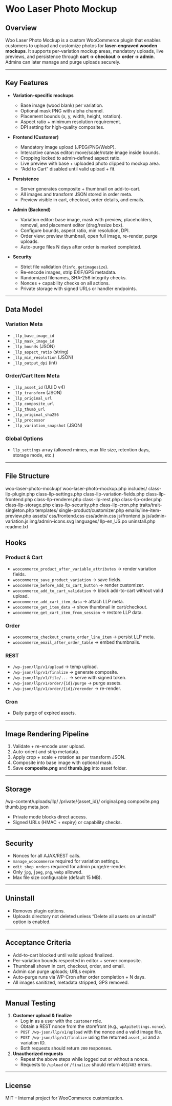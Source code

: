 # Woo Laser Photo Mockup

## Overview
Woo Laser Photo Mockup is a custom WooCommerce plugin that enables customers to upload and customize photos for **laser-engraved wooden mockups**. It supports per-variation mockup areas, mandatory uploads, live previews, and persistence through **cart → checkout → order → admin**. Admins can later manage and purge uploads securely.

---

## Key Features
- **Variation-specific mockups**
  - Base image (wood blank) per variation.
  - Optional mask PNG with alpha channel.
  - Placement bounds (x, y, width, height, rotation).
  - Aspect ratio + minimum resolution requirement.
  - DPI setting for high-quality composites.

- **Frontend (Customer)**
  - Mandatory image upload (JPEG/PNG/WebP).
  - Interactive canvas editor: move/scale/rotate image inside bounds.
  - Cropping locked to admin-defined aspect ratio.
  - Live preview with base + uploaded photo clipped to mockup area.
  - “Add to Cart” disabled until valid upload + fit.

- **Persistence**
  - Server generates composite + thumbnail on add-to-cart.
  - All images and transform JSON stored in order meta.
  - Preview visible in cart, checkout, order details, and emails.

- **Admin (Backend)**
  - Variation editor: base image, mask with preview, placeholders, removal, and placement editor (drag/resize box).
  - Configure bounds, aspect ratio, min resolution, DPI.
  - Order view: preview thumbnail, open full image, re-render, purge uploads.
  - Auto-purge files N days after order is marked completed.

- **Security**
  - Strict file validation (`finfo`, `getimagesize`).
  - Re-encode images, strip EXIF/GPS metadata.
  - Randomized filenames, SHA-256 integrity checks.
  - Nonces + capability checks on all actions.
  - Private storage with signed URLs or handler endpoints.

---

## Data Model

### Variation Meta
- `_llp_base_image_id`
- `_llp_mask_image_id`
- `_llp_bounds` (JSON)
- `_llp_aspect_ratio` (string)
- `_llp_min_resolution` (JSON)
- `_llp_output_dpi` (int)

### Order/Cart Item Meta
- `_llp_asset_id` (UUID v4)
- `_llp_transform` (JSON)
- `_llp_original_url`
- `_llp_composite_url`
- `_llp_thumb_url`
- `_llp_original_sha256`
- `_llp_processor`
- `_llp_variation_snapshot` (JSON)

### Global Options
- `llp_settings` array (allowed mimes, max file size, retention days, storage mode, etc.)

---

## File Structure
woo-laser-photo-mockup/
woo-laser-photo-mockup.php
includes/
class-llp-plugin.php
class-llp-settings.php
class-llp-variation-fields.php
class-llp-frontend.php
class-llp-renderer.php
class-llp-rest.php
class-llp-order.php
class-llp-storage.php
class-llp-security.php
class-llp-cron.php
traits/trait-singleton.php
templates/
single-product/customizer.php
emails/line-item-preview.php
assets/
css/frontend.css
css/admin.css
js/frontend.js
js/admin-variation.js
img/admin-icons.svg
languages/
llp-en_US.po
uninstall.php
readme.txt


## Hooks

### Product & Cart
- `woocommerce_product_after_variable_attributes` → render variation fields.
- `woocommerce_save_product_variation` → save fields.
- `woocommerce_before_add_to_cart_button` → render customizer.
- `woocommerce_add_to_cart_validation` → block add-to-cart without valid upload.
- `woocommerce_add_cart_item_data` → attach LLP meta.
- `woocommerce_get_item_data` → show thumbnail in cart/checkout.
- `woocommerce_get_cart_item_from_session` → restore LLP data.

### Order
- `woocommerce_checkout_create_order_line_item` → persist LLP meta.
- `woocommerce_email_after_order_table` → embed thumbnails.

### REST
- `/wp-json/llp/v1/upload` → temp upload.
- `/wp-json/llp/v1/finalize` → generate composite.
- `/wp-json/llp/v1/file/...` → serve with signed token.
- `/wp-json/llp/v1/order/{id}/purge` → purge assets.
- `/wp-json/llp/v1/order/{id}/rerender` → re-render.

### Cron
- Daily purge of expired assets.

---

## Image Rendering Pipeline
1. Validate + re-encode user upload.
2. Auto-orient and strip metadata.
3. Apply crop + scale + rotation as per transform JSON.
4. Composite into base image with optional mask.
5. Save **composite.png** and **thumb.jpg** into asset folder.

---

## Storage
/wp-content/uploads/llp/
/private/{asset_id}/
original.png
composite.png
thumb.jpg
meta.json


- Private mode blocks direct access.
- Signed URLs (HMAC + expiry) or capability checks.

---

## Security
- Nonces for all AJAX/REST calls.
- `manage_woocommerce` required for variation settings.
- `edit_shop_orders` required for admin purge/re-render.
- Only `jpg`, `jpeg`, `png`, `webp` allowed.
- Max file size configurable (default 15 MB).

---

## Uninstall
- Removes plugin options.
- Uploads directory not deleted unless “Delete all assets on uninstall” option is enabled.

---

## Acceptance Criteria
- Add-to-cart blocked until valid upload finalized.
- Per-variation bounds respected in editor + server composite.
- Thumbnail shown in cart, checkout, order, and email.
- Admin can purge uploads; URLs expire.
- Auto-purge runs via WP-Cron after order completion + N days.
- All images sanitized, metadata stripped, GPS removed.

---

## Manual Testing

1. **Customer upload & finalize**
   - Log in as a user with the `customer` role.
   - Obtain a REST nonce from the storefront (e.g., `wpApiSettings.nonce`).
   - `POST /wp-json/llp/v1/upload` with the nonce and a valid image file.
   - `POST /wp-json/llp/v1/finalize` using the returned `asset_id` and a variation ID.
   - Both requests should return `200` responses.
2. **Unauthorized requests**
   - Repeat the above steps while logged out or without a nonce.
   - Requests to `/upload` or `/finalize` should return `401`/`403` errors.

---

## License
MIT – Internal project for WooCommerce customization.
